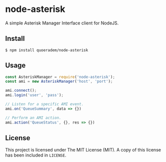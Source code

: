 node-asterisk
====

A simple Asterisk Manager Interface client for NodeJS.

## Install
```
$ npm install quoeradem/node-asterisk
```

## Usage
``` javascript
const AsteriskManager = require('node-asterisk');
const ami = new AsteriskManager('host', 'port');

ami.connect();
ami.login('user', 'pass');

// Listen for a specific AMI event.
ami.on('QueueSummary', data => {})

// Perform an AMI action.
ami.action('QueueStatus', {}, res => {})
```

License
-------
This project is licensed under The MIT License (MIT). A copy of this license has been included in `LICENSE`.